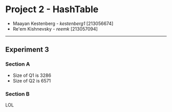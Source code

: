 # Project 2 - HashTable 
- Maayan Kestenberg - _kestenberg1_ [213056674]
- Re'em Kishnevsky - _reemk_ [213057094]
----------------------------

## Experiment 3
### Section A
- Size of Q1 is 3286
- Size of Q2 is 6571

### Section B
LOL